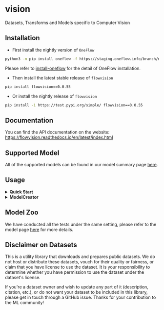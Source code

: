 # vision
Datasets, Transforms and Models specific to Computer Vision


## Installation
- First install the nightly version of `OneFlow`
```bash
python3 -m pip install oneflow -f https://staging.oneflow.info/branch/master/cu102
```

Please refer to [install-oneflow](https://github.com/Oneflow-Inc/oneflow#install-oneflow) for the detail of OneFlow installation.

- Then install the latest stable release of `flowvision`
```bash
pip install flowvision==0.0.55
```

- Or install the nightly release of `flowvision`
```bash
pip install -i https://test.pypi.org/simple/ flowvision==0.0.55
```

## Documentation
You can find the API documentation on the website: https://flowvision.readthedocs.io/en/latest/index.html

## Supported Model
All of the supported models can be found in our model summary page [here](MODEL_SUMMARY.md).


## Usage
<details>
<summary> <b> Quick Start </b> </summary>

- list supported model
```python
from flowvision.models import ModelCreator
supported_model_table = ModelCreator.model_table()
print(supported_model_table)
```

- search supported model by wildcard
```python
from flowvision.models import ModelCreator
pretrained_vit_model = ModelCreator.model_table("*vit*", pretrained=True)
supported_vit_model = ModelCreator.model_table("*vit*", pretrained=False)
supported_alexnet_model = ModelCreator.model_table('alexnet')

# check the model table
print(pretrained_vit_model)
print(supported_vit_model)
print(supported_alexnet_model)
```

- create model use `ModelCreator`
```python
from flowvision.models import ModelCreator
model = ModelCreator.create_model('alexnet', pretrained=True)
```

</details>

<details>
<summary> <b> ModelCreator </b> </summary>

- Create model in a simple way
```python
from flowvision.models import ModelCreator
model = ModelCreator.create_model('alexnet', pretrained=True)
```
the pretrained weight will be saved to `./checkpoints`

- Supported model table
```python
from flowvision.models import ModelCreator
supported_model_table = ModelCreator.model_table()
print(supported_model_table)
```
```
╒════════════════════════════════════════════╤══════════════╕
│ Supported Models                           │ Pretrained   │
╞════════════════════════════════════════════╪══════════════╡
│ alexnet                                    │ true         │
├────────────────────────────────────────────┼──────────────┤
│ convmixer_1024_20                          │ true         │
├────────────────────────────────────────────┼──────────────┤
│ convmixer_1536_20                          │ true         │
├────────────────────────────────────────────┼──────────────┤
│ convmixer_768_32_relu                      │ true         │
├────────────────────────────────────────────┼──────────────┤
│ shufflenet_v2_x0_5                         │ true         │
├────────────────────────────────────────────┼──────────────┤
│ shufflenet_v2_x1_0                         │ true         │
├────────────────────────────────────────────┼──────────────┤
│ shufflenet_v2_x1_5                         │ false        │
├────────────────────────────────────────────┼──────────────┤
│ shufflenet_v2_x2_0                         │ false        │
├────────────────────────────────────────────┼──────────────┤
│                    ...                     │     ...      │
├────────────────────────────────────────────┼──────────────┤
│ wide_resnet101_2                           │ true         │
├────────────────────────────────────────────┼──────────────┤
│ wide_resnet50_2                            │ true         │
╘════════════════════════════════════════════╧══════════════╛
```
show all of the supported model in the table manner

- Check the table of the models with pretrained weights.
```python
from flowvision.models import ModelCreator
pretrained_model_table = ModelCreator.model_table(pretrained=True)
print(pretrained_model_table)
```
```
╒════════════════════════════════════════════╤══════════════╕
│ Supported Models                           │ Pretrained   │
╞════════════════════════════════════════════╪══════════════╡
│ alexnet                                    │ true         │
├────────────────────────────────────────────┼──────────────┤
│ convmixer_1024_20                          │ true         │
├────────────────────────────────────────────┼──────────────┤
│ convmixer_1536_20                          │ true         │
├────────────────────────────────────────────┼──────────────┤
│ convmixer_768_32_relu                      │ true         │
├────────────────────────────────────────────┼──────────────┤
│ crossformer_base_patch4_group7_224         │ true         │
├────────────────────────────────────────────┼──────────────┤
│ crossformer_large_patch4_group7_224        │ true         │
├────────────────────────────────────────────┼──────────────┤
│ crossformer_small_patch4_group7_224        │ true         │
├────────────────────────────────────────────┼──────────────┤
│ crossformer_tiny_patch4_group7_224         │ true         │
├────────────────────────────────────────────┼──────────────┤
│                    ...                     │     ...      │
├────────────────────────────────────────────┼──────────────┤
│ wide_resnet101_2                           │ true         │
├────────────────────────────────────────────┼──────────────┤
│ wide_resnet50_2                            │ true         │
╘════════════════════════════════════════════╧══════════════╛
```
- Search for model by Wildcard.
```python
from flowvision.models import ModelCreator
supported_vit_model = ModelCreator.model_table('vit*')
print(supported_vit_model)
```
```
╒════════════════════╤══════════════╕
│ Supported Models   │ Pretrained   │
╞════════════════════╪══════════════╡
│ vit_b_16_224       │ false        │
├────────────────────┼──────────────┤
│ vit_b_16_384       │ true         │
├────────────────────┼──────────────┤
│ vit_b_32_224       │ false        │
├────────────────────┼──────────────┤
│ vit_b_32_384       │ true         │
├────────────────────┼──────────────┤
│ vit_l_16_384       │ true         │
├────────────────────┼──────────────┤
│ vit_l_32_384       │ true         │
╘════════════════════╧══════════════╛
```
- Search for model with pretrained weights by Wildcard.
```python
from flowvision.models import ModelCreator
ModelCreator.model_table('vit*', pretrained=True)
```
```
╒════════════════════╤══════════════╕
│ Supported Models   │ Pretrained   │
╞════════════════════╪══════════════╡
│ vit_b_16_384       │ true         │
├────────────────────┼──────────────┤
│ vit_b_32_384       │ true         │
├────────────────────┼──────────────┤
│ vit_l_16_384       │ true         │
├────────────────────┼──────────────┤
│ vit_l_32_384       │ true         │
╘════════════════════╧══════════════╛
```

</details>

## Model Zoo
We have conducted all the tests under the same setting, please refer to the model page [here](MODEL_ZOO.md) for more details.

## Disclaimer on Datasets
This is a utility library that downloads and prepares public datasets. We do not host or distribute these datasets, vouch for their quality or fairness, or claim that you have license to use the dataset. It is your responsibility to determine whether you have permission to use the dataset under the dataset's license.

If you're a dataset owner and wish to update any part of it (description, citation, etc.), or do not want your dataset to be included in this library, please get in touch through a GitHub issue. Thanks for your contribution to the ML community!
